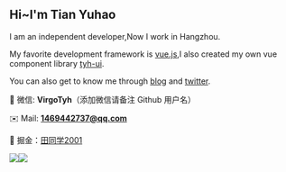 ## Hi~I'm Tian Yuhao

I am an independent developer,Now I work in Hangzhou.

My favorite development framework is [vue.js](https://v3.cn.vuejs.org),I also created my own vue component library [tyh-ui](https://github.com/Tyh2001/tyh-ui).

You can also get to know me through [blog](https://tianyuhao.cn/blog) and [twitter](https://twitter.com/tyh20011).

:speech_balloon: 微信: **VirgoTyh**（添加微信请备注 Github 用户名）

:envelope: Mail: **1469442737@qq.com**

:bookmark_tabs: 掘金：[田同学2001](https://juejin.cn/user/2243446742456888)

![](https://tianyuhao.cn/images/weixin.png)[![](https://github-readme-stats.vercel.app/api?username=Tyh2001)](https://github.com/Tyh2001/tyh-ui)
